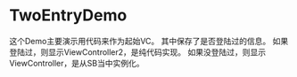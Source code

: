 # TwoEntryDemo
这个Demo主要演示用代码来作为起始VC。
其中保存了是否登陆过的信息。
如果登陆过，则显示ViewController2，是纯代码实现。
如果没登陆过，则显示ViewController，是从SB当中实例化。
